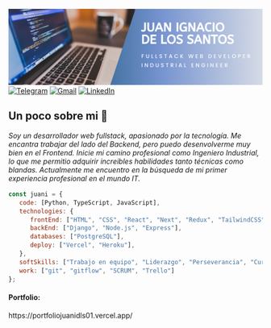 ![Header](https://github.com/JuanDls01/juandls01/raw/main/portadafullstackdeveloper.png)
</br>
[![Telegram](https://img.shields.io/badge/-TELEGRAM-2CA5E0?style=for-the-badge&logo=telegram&logoColor=white)](https://t.me/@JuanDls01)
[![Gmail](https://img.shields.io/badge/-GMAIL-D14836?style=for-the-badge&logo=gmail&logoColor=white)](mailto:juanignaciodelossantos01@gmail.com)
[![LinkedIn](https://img.shields.io/badge/-LINKEDIN-0077B5?style=for-the-badge&logo=linkedin&logoColor=white)](https://www.linkedin.com/in/juandelossantosdeveloper/)
</br>
<h2>Un poco sobre mi 🌱</h2>
<p><em>Soy un desarrollador web fullstack, apasionado por la tecnología. Me encantra trabajar del lado del Backend, pero puedo desenvolverme muy bien en el Frontend. Inicie mi camino profesional como Ingeniero Industrial, lo que me permitio adquirir increibles habilidades tanto técnicas como blandas. Actualmente me encuentro en la búsqueda de mi primer experiencia profesional en el mundo IT.</br>
</em></p>

```javascript
const juani = {
   code: [Python, TypeScript, JavaScript],
   technologies: {
      frontEnd: ["HTML", "CSS", "React", "Next", "Redux", "TailwindCSS", "Figma"],
      backEnd: ["Django", "Node.js", "Express"],
      databases: ["PostgreSQL"],
      deploy: ["Vercel", "Heroku"],
   },
   softSkills: ["Trabajo en equipo", "Liderazgo", "Perseverancia", "Curiosidad", "En constante aprendizaje"],
   work: ["git", "gitflow", "SCRUM", "Trello"]
};
```

<h4>Portfolio:</h4>
https://portfoliojuanidls01.vercel.app/

<!--
**JuanDls01/juandls01** is a ✨ _special_ ✨ repository because its `README.md` (this file) appears on your GitHub profile.

Here are some ideas to get you started:

- 🔭 I’m currently working on ...
- 🌱 I’m currently learning ...
- 👯 I’m looking to collaborate on ...
- 🤔 I’m looking for help with ...
- 💬 Ask me about ...
- 📫 How to reach me: ...
- 😄 Pronouns: ...
- ⚡ Fun fact: ...
-->
